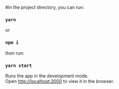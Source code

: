 #In the project directory, you can run:

### `yarn`
or
### `npm i`

then run:

### `yarn start`

Runs the app in the development mode.<br />
Open [http://localhost:3000](http://localhost:3000) to view it in the browser.